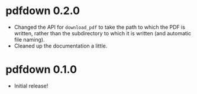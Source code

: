 # pdfdown 0.2.0

- Changed the API for `download_pdf` to take the path to which the PDF is written, rather than the subdirectory to which it is written (and automatic file naming).
- Cleaned up the documentation a little.

# pdfdown 0.1.0
- Initial release!